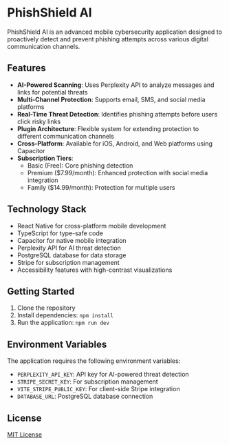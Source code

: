 # PhishShield AI

PhishShield AI is an advanced mobile cybersecurity application designed to proactively detect and prevent phishing attempts across various digital communication channels.

## Features

- **AI-Powered Scanning**: Uses Perplexity API to analyze messages and links for potential threats
- **Multi-Channel Protection**: Supports email, SMS, and social media platforms
- **Real-Time Threat Detection**: Identifies phishing attempts before users click risky links
- **Plugin Architecture**: Flexible system for extending protection to different communication channels
- **Cross-Platform**: Available for iOS, Android, and Web platforms using Capacitor
- **Subscription Tiers**:
  - Basic (Free): Core phishing detection
  - Premium ($7.99/month): Enhanced protection with social media integration
  - Family ($14.99/month): Protection for multiple users

## Technology Stack

- React Native for cross-platform mobile development
- TypeScript for type-safe code
- Capacitor for native mobile integration
- Perplexity API for AI threat detection
- PostgreSQL database for data storage
- Stripe for subscription management
- Accessibility features with high-contrast visualizations

## Getting Started

1. Clone the repository
2. Install dependencies: `npm install`
3. Run the application: `npm run dev`

## Environment Variables

The application requires the following environment variables:
- `PERPLEXITY_API_KEY`: API key for AI-powered threat detection
- `STRIPE_SECRET_KEY`: For subscription management
- `VITE_STRIPE_PUBLIC_KEY`: For client-side Stripe integration
- `DATABASE_URL`: PostgreSQL database connection

## License

[MIT License](LICENSE)
